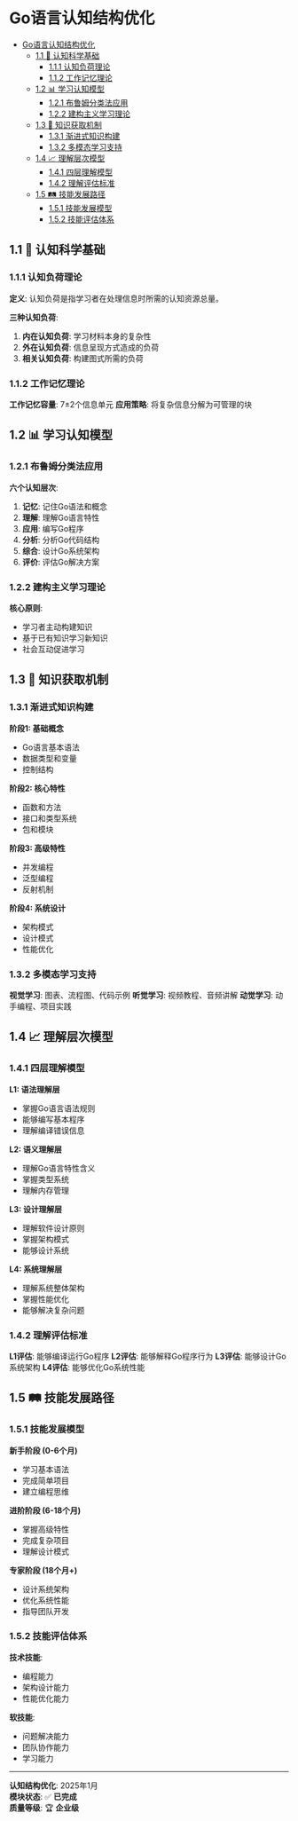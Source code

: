# Go语言认知结构优化

<!-- TOC START -->
- [Go语言认知结构优化](#go语言认知结构优化)
  - [1.1 🧠 认知科学基础](#11--认知科学基础)
    - [1.1.1 认知负荷理论](#111-认知负荷理论)
    - [1.1.2 工作记忆理论](#112-工作记忆理论)
  - [1.2 📊 学习认知模型](#12--学习认知模型)
    - [1.2.1 布鲁姆分类法应用](#121-布鲁姆分类法应用)
    - [1.2.2 建构主义学习理论](#122-建构主义学习理论)
  - [1.3 🎯 知识获取机制](#13--知识获取机制)
    - [1.3.1 渐进式知识构建](#131-渐进式知识构建)
    - [1.3.2 多模态学习支持](#132-多模态学习支持)
  - [1.4 📈 理解层次模型](#14--理解层次模型)
    - [1.4.1 四层理解模型](#141-四层理解模型)
    - [1.4.2 理解评估标准](#142-理解评估标准)
  - [1.5 🛤️ 技能发展路径](#15-️-技能发展路径)
    - [1.5.1 技能发展模型](#151-技能发展模型)
    - [1.5.2 技能评估体系](#152-技能评估体系)
<!-- TOC END -->

## 1.1 🧠 认知科学基础

### 1.1.1 认知负荷理论

**定义**: 认知负荷是指学习者在处理信息时所需的认知资源总量。

**三种认知负荷**:

1. **内在认知负荷**: 学习材料本身的复杂性
2. **外在认知负荷**: 信息呈现方式造成的负荷
3. **相关认知负荷**: 构建图式所需的负荷

### 1.1.2 工作记忆理论

**工作记忆容量**: 7±2个信息单元
**应用策略**: 将复杂信息分解为可管理的块

## 1.2 📊 学习认知模型

### 1.2.1 布鲁姆分类法应用

**六个认知层次**:

1. **记忆**: 记住Go语法和概念
2. **理解**: 理解Go语言特性
3. **应用**: 编写Go程序
4. **分析**: 分析Go代码结构
5. **综合**: 设计Go系统架构
6. **评价**: 评估Go解决方案

### 1.2.2 建构主义学习理论

**核心原则**:

- 学习者主动构建知识
- 基于已有知识学习新知识
- 社会互动促进学习

## 1.3 🎯 知识获取机制

### 1.3.1 渐进式知识构建

**阶段1: 基础概念**

- Go语言基本语法
- 数据类型和变量
- 控制结构

**阶段2: 核心特性**

- 函数和方法
- 接口和类型系统
- 包和模块

**阶段3: 高级特性**

- 并发编程
- 泛型编程
- 反射机制

**阶段4: 系统设计**

- 架构模式
- 设计模式
- 性能优化

### 1.3.2 多模态学习支持

**视觉学习**: 图表、流程图、代码示例
**听觉学习**: 视频教程、音频讲解
**动觉学习**: 动手编程、项目实践

## 1.4 📈 理解层次模型

### 1.4.1 四层理解模型

**L1: 语法理解层**

- 掌握Go语言语法规则
- 能够编写基本程序
- 理解编译错误信息

**L2: 语义理解层**

- 理解Go语言特性含义
- 掌握类型系统
- 理解内存管理

**L3: 设计理解层**

- 理解软件设计原则
- 掌握架构模式
- 能够设计系统

**L4: 系统理解层**

- 理解系统整体架构
- 掌握性能优化
- 能够解决复杂问题

### 1.4.2 理解评估标准

**L1评估**: 能够编译运行Go程序
**L2评估**: 能够解释Go程序行为
**L3评估**: 能够设计Go系统架构
**L4评估**: 能够优化Go系统性能

## 1.5 🛤️ 技能发展路径

### 1.5.1 技能发展模型

**新手阶段 (0-6个月)**

- 学习基本语法
- 完成简单项目
- 建立编程思维

**进阶阶段 (6-18个月)**

- 掌握高级特性
- 完成复杂项目
- 理解设计模式

**专家阶段 (18个月+)**

- 设计系统架构
- 优化系统性能
- 指导团队开发

### 1.5.2 技能评估体系

**技术技能**:

- 编程能力
- 架构设计能力
- 性能优化能力

**软技能**:

- 问题解决能力
- 团队协作能力
- 学习能力

---

**认知结构优化**: 2025年1月  
**模块状态**: ✅ **已完成**  
**质量等级**: 🏆 **企业级**
